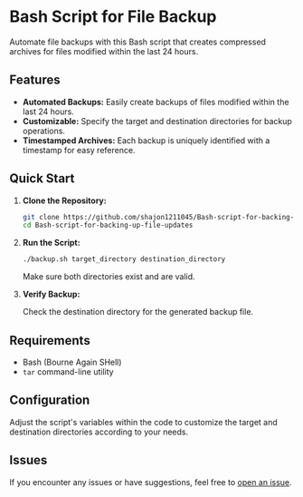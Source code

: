 # Bash Script for File Backup

Automate file backups with this Bash script that creates compressed archives for files modified within the last 24 hours.

## Features

- **Automated Backups:** Easily create backups of files modified within the last 24 hours.
- **Customizable:** Specify the target and destination directories for backup operations.
- **Timestamped Archives:** Each backup is uniquely identified with a timestamp for easy reference.

## Quick Start

1. **Clone the Repository:**

    ```bash
    git clone https://github.com/shajon1211045/Bash-script-for-backing-up-file-updates.git
    cd Bash-script-for-backing-up-file-updates
    ```

2. **Run the Script:**

    ```bash
    ./backup.sh target_directory destination_directory
    ```

    Make sure both directories exist and are valid.

3. **Verify Backup:**

    Check the destination directory for the generated backup file.

## Requirements

- Bash (Bourne Again SHell)
- `tar` command-line utility

## Configuration

Adjust the script's variables within the code to customize the target and destination directories according to your needs.

## Issues

If you encounter any issues or have suggestions, feel free to [open an issue](https://github.com/shajon1211045/Bash-script-for-backing-up-file-updates/issues).
